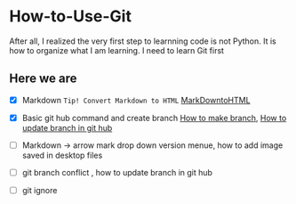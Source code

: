 # How-to-Use-Git
After all, I realized the very first step to learnning code is not Python. It is how to organize what I am learning. I need to learn Git first    

<!--Headings -->

## Here we are 

- [x] Markdown  `Tip! Convert Markdown to HTML` [MarkDowntoHTML](https://markdowntohtml.com/)

- [x] Basic git hub command and create branch [How to make branch](https://www.youtube.com/watch?v=I4latDqXo5M&t=302s), [How to update branch in git hub](https://www.youtube.com/watch?v=-rFYUkYpwIg&list=LL&index=8)

- [ ] Markdown -> arrow mark drop down version menue, how to add image saved in desktop files 
- [ ] git branch conflict , how to update branch in git hub 
- [ ] git ignore 
